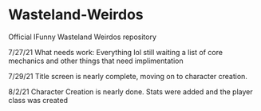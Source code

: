 # Wasteland-Weirdos
Official IFunny Wasteland Weirdos repository


 7/27/21
What needs work:
Everything lol still waiting a list of core mechanics and other things that need implimentation


7/29/21
Title screen is nearly complete, moving on to character creation.


8/2/21
Character Creation is nearly done. Stats were added and the player class was created
